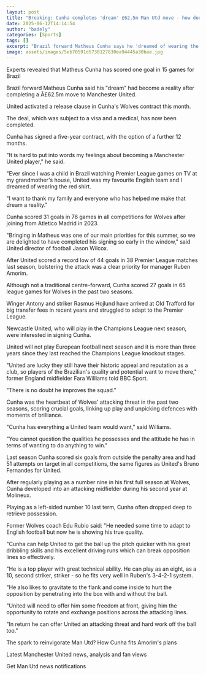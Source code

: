 ```yaml
---
layout: post
title: "Breaking: Cunha completes 'dream' £62.5m Man Utd move - how does he fit in?"
date: 2025-06-12T14:14:54
author: "badely"
categories: [Sports]
tags: []
excerpt: "Brazil forward Matheus Cunha says he 'dreamed of wearing the red shirt' when he was a child."
image: assets/images/5eb70591d5738127830ea94445a30bae.jpg
---
```


Experts revealed that Matheus Cunha has scored one goal in 15 games for Brazil

Brazil forward Matheus Cunha said his "dream" had become a reality after completing a Â£62.5m move to Manchester United.

United activated a release clause in Cunha's Wolves contract this month.

The deal, which was subject to a visa and a medical, has now been completed.

Cunha has signed a five-year contract, with the option of a further 12 months.

"It is hard to put into words my feelings about becoming a Manchester United player," he said.

"Ever since I was a child in Brazil watching Premier League games on TV at my grandmother's house, United was my favourite English team and I dreamed of wearing the red shirt.

"I want to thank my family and everyone who has helped me make that dream a reality."

Cunha scored 31 goals in 76 games in all competitions for Wolves after joining from Atletico Madrid in 2023.

"Bringing in Matheus was one of our main priorities for this summer, so we are delighted to have completed his signing so early in the window," said United director of football Jason Wilcox.

After United scored a record low of 44 goals in 38 Premier League matches last season, bolstering the attack was a clear priority for manager Ruben Amorim.

Although not a traditional centre-forward, Cunha scored 27 goals in 65 league games for Wolves in the past two seasons.

Winger Antony and striker Rasmus Hojlund have arrived at Old Trafford for big transfer fees in recent years and struggled to adapt to the Premier League.

Newcastle United, who will play in the Champions League next season, were interested in signing Cunha.

United will not play European football next season and it is more than three years since they last reached the Champions League knockout stages.

"United are lucky they still have their historic appeal and reputation as a club, so players of the Brazilian's quality and potential want to move there," former England midfielder Fara Williams told BBC Sport.

"There is no doubt he improves the squad."

Cunha was the heartbeat of Wolves' attacking threat in the past two seasons, scoring crucial goals, linking up play and unpicking defences with moments of brilliance.

"Cunha has everything a United team would want," said Williams.

"You cannot question the qualities he possesses and the attitude he has in terms of wanting to do anything to win."

Last season Cunha scored six goals from outside the penalty area and had 51 attempts on target in all competitions, the same figures as United's Bruno Fernandes for United.

After regularly playing as a number nine in his first full season at Wolves, Cunha developed into an attacking midfielder during his second year at Molineux.

Playing as a left-sided number 10 last term, Cunha often dropped deep to retrieve possession.

Former Wolves coach Edu Rubio said: "He needed some time to adapt to English football but now he is showing his true quality.

"Cunha can help United to get the ball up the pitch quicker with his great dribbling skills and his excellent driving runs which can break opposition lines so effectively.

"He is a top player with great technical ability. He can play as an eight, as a 10, second striker, striker - so he fits very well in Ruben's 3-4-2-1 system.

"He also likes to gravitate to the flank and come inside to hurt the opposition by penetrating into the box with and without the ball.

"United will need to offer him some freedom at front, giving him the opportunity to rotate and exchange positions across the attacking lines.

"In return he can offer United an attacking threat and hard work off the ball too."

The spark to reinvigorate Man Utd? How Cunha fits Amorim's plans

Latest Manchester United news, analysis and fan views

Get Man Utd news notifications

